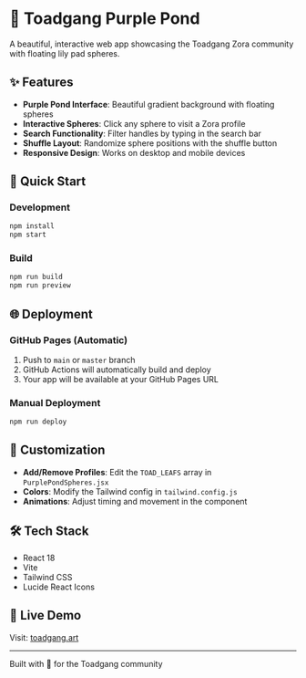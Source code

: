 # 🐸 Toadgang Purple Pond

A beautiful, interactive web app showcasing the Toadgang Zora community with floating lily pad spheres.

## ✨ Features

- **Purple Pond Interface**: Beautiful gradient background with floating spheres
- **Interactive Spheres**: Click any sphere to visit a Zora profile
- **Search Functionality**: Filter handles by typing in the search bar
- **Shuffle Layout**: Randomize sphere positions with the shuffle button
- **Responsive Design**: Works on desktop and mobile devices

## 🚀 Quick Start

### Development
```bash
npm install
npm start
```

### Build
```bash
npm run build
npm run preview
```

## 🌐 Deployment

### GitHub Pages (Automatic)
1. Push to `main` or `master` branch
2. GitHub Actions will automatically build and deploy
3. Your app will be available at your GitHub Pages URL

### Manual Deployment
```bash
npm run deploy
```

## 🎨 Customization

- **Add/Remove Profiles**: Edit the `TOAD_LEAFS` array in `PurplePondSpheres.jsx`
- **Colors**: Modify the Tailwind config in `tailwind.config.js`
- **Animations**: Adjust timing and movement in the component

## 🛠️ Tech Stack

- React 18
- Vite
- Tailwind CSS
- Lucide React Icons

## 📱 Live Demo

Visit: [toadgang.art](https://toadgang.art)

---

Built with 💜 for the Toadgang community


